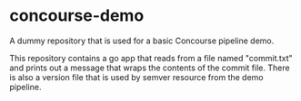 # concourse-demo

A dummy repository that is used for a basic Concourse pipeline demo.

This repository contains a go app that reads from a file named "commit.txt" and prints out a message that wraps the contents of the commit file. There is also a version file that is used by semver resource from the demo pipeline.

